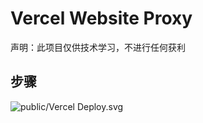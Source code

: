# Vercel Website Proxy

声明：此项目仅供技术学习，不进行任何获利
## 步骤
![public/Vercel Deploy.svg](https://vercel.com/import/project?template=https://github.com/mirror)
